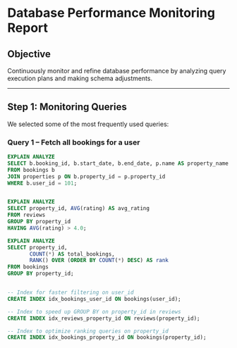 # Database Performance Monitoring Report

## Objective
Continuously monitor and refine database performance by analyzing query execution plans and making schema adjustments.

---

## Step 1: Monitoring Queries
We selected some of the most frequently used queries:

### Query 1 – Fetch all bookings for a user
```sql
EXPLAIN ANALYZE
SELECT b.booking_id, b.start_date, b.end_date, p.name AS property_name
FROM bookings b
JOIN properties p ON b.property_id = p.property_id
WHERE b.user_id = 101;


EXPLAIN ANALYZE
SELECT property_id, AVG(rating) AS avg_rating
FROM reviews
GROUP BY property_id
HAVING AVG(rating) > 4.0;

EXPLAIN ANALYZE
SELECT property_id,
       COUNT(*) AS total_bookings,
       RANK() OVER (ORDER BY COUNT(*) DESC) AS rank
FROM bookings
GROUP BY property_id;


-- Index for faster filtering on user_id
CREATE INDEX idx_bookings_user_id ON bookings(user_id);

-- Index to speed up GROUP BY on property_id in reviews
CREATE INDEX idx_reviews_property_id ON reviews(property_id);

-- Index to optimize ranking queries on property_id
CREATE INDEX idx_bookings_property_id ON bookings(property_id);
